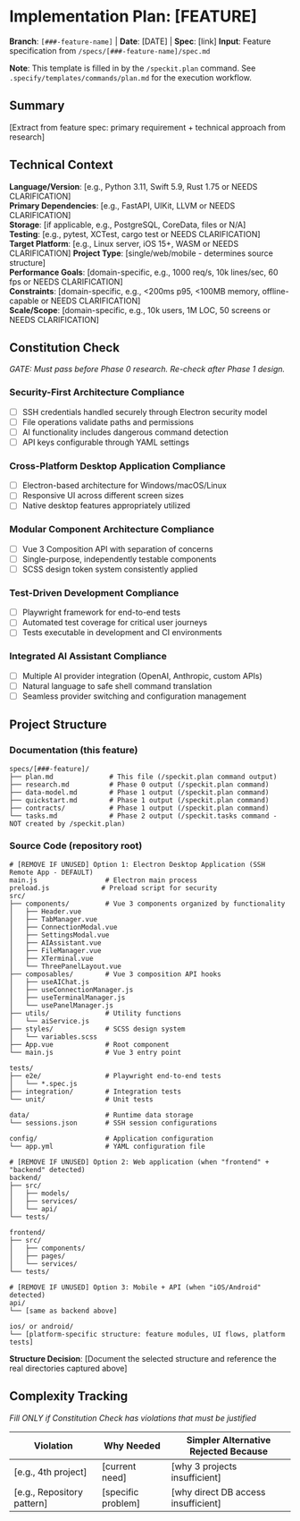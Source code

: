 # Implementation Plan: [FEATURE]

**Branch**: `[###-feature-name]` | **Date**: [DATE] | **Spec**: [link]
**Input**: Feature specification from `/specs/[###-feature-name]/spec.md`

**Note**: This template is filled in by the `/speckit.plan` command. See `.specify/templates/commands/plan.md` for the execution workflow.

## Summary

[Extract from feature spec: primary requirement + technical approach from research]

## Technical Context

<!--
  ACTION REQUIRED: Replace the content in this section with the technical details
  for the project. The structure here is presented in advisory capacity to guide
  the iteration process.
-->

**Language/Version**: [e.g., Python 3.11, Swift 5.9, Rust 1.75 or NEEDS CLARIFICATION]  
**Primary Dependencies**: [e.g., FastAPI, UIKit, LLVM or NEEDS CLARIFICATION]  
**Storage**: [if applicable, e.g., PostgreSQL, CoreData, files or N/A]  
**Testing**: [e.g., pytest, XCTest, cargo test or NEEDS CLARIFICATION]  
**Target Platform**: [e.g., Linux server, iOS 15+, WASM or NEEDS CLARIFICATION]
**Project Type**: [single/web/mobile - determines source structure]  
**Performance Goals**: [domain-specific, e.g., 1000 req/s, 10k lines/sec, 60 fps or NEEDS CLARIFICATION]  
**Constraints**: [domain-specific, e.g., <200ms p95, <100MB memory, offline-capable or NEEDS CLARIFICATION]  
**Scale/Scope**: [domain-specific, e.g., 10k users, 1M LOC, 50 screens or NEEDS CLARIFICATION]

## Constitution Check

*GATE: Must pass before Phase 0 research. Re-check after Phase 1 design.*

### Security-First Architecture Compliance
- [ ] SSH credentials handled securely through Electron security model
- [ ] File operations validate paths and permissions
- [ ] AI functionality includes dangerous command detection
- [ ] API keys configurable through YAML settings

### Cross-Platform Desktop Application Compliance
- [ ] Electron-based architecture for Windows/macOS/Linux
- [ ] Responsive UI across different screen sizes
- [ ] Native desktop features appropriately utilized

### Modular Component Architecture Compliance
- [ ] Vue 3 Composition API with separation of concerns
- [ ] Single-purpose, independently testable components
- [ ] SCSS design token system consistently applied

### Test-Driven Development Compliance
- [ ] Playwright framework for end-to-end tests
- [ ] Automated test coverage for critical user journeys
- [ ] Tests executable in development and CI environments

### Integrated AI Assistant Compliance
- [ ] Multiple AI provider integration (OpenAI, Anthropic, custom APIs)
- [ ] Natural language to safe shell command translation
- [ ] Seamless provider switching and configuration management

## Project Structure

### Documentation (this feature)

```
specs/[###-feature]/
├── plan.md              # This file (/speckit.plan command output)
├── research.md          # Phase 0 output (/speckit.plan command)
├── data-model.md        # Phase 1 output (/speckit.plan command)
├── quickstart.md        # Phase 1 output (/speckit.plan command)
├── contracts/           # Phase 1 output (/speckit.plan command)
└── tasks.md             # Phase 2 output (/speckit.tasks command - NOT created by /speckit.plan)
```

### Source Code (repository root)
<!--
  ACTION REQUIRED: Replace the placeholder tree below with the concrete layout
  for this feature. Delete unused options and expand the chosen structure with
  real paths (e.g., apps/admin, packages/something). The delivered plan must
  not include Option labels.
-->

```
# [REMOVE IF UNUSED] Option 1: Electron Desktop Application (SSH Remote App - DEFAULT)
main.js                 # Electron main process
preload.js             # Preload script for security
src/
├── components/         # Vue 3 components organized by functionality
│   ├── Header.vue
│   ├── TabManager.vue
│   ├── ConnectionModal.vue
│   ├── SettingsModal.vue
│   ├── AIAssistant.vue
│   ├── FileManager.vue
│   ├── XTerminal.vue
│   └── ThreePanelLayout.vue
├── composables/        # Vue 3 composition API hooks
│   ├── useAIChat.js
│   ├── useConnectionManager.js
│   ├── useTerminalManager.js
│   └── usePanelManager.js
├── utils/              # Utility functions
│   └── aiService.js
├── styles/             # SCSS design system
│   └── variables.scss
├── App.vue             # Root component
└── main.js             # Vue 3 entry point

tests/
├── e2e/                # Playwright end-to-end tests
│   └── *.spec.js
├── integration/        # Integration tests
└── unit/               # Unit tests

data/                   # Runtime data storage
└── sessions.json       # SSH session configurations

config/                 # Application configuration
└── app.yml             # YAML configuration file

# [REMOVE IF UNUSED] Option 2: Web application (when "frontend" + "backend" detected)
backend/
├── src/
│   ├── models/
│   ├── services/
│   └── api/
└── tests/

frontend/
├── src/
│   ├── components/
│   ├── pages/
│   └── services/
└── tests/

# [REMOVE IF UNUSED] Option 3: Mobile + API (when "iOS/Android" detected)
api/
└── [same as backend above]

ios/ or android/
└── [platform-specific structure: feature modules, UI flows, platform tests]
```

**Structure Decision**: [Document the selected structure and reference the real
directories captured above]

## Complexity Tracking

*Fill ONLY if Constitution Check has violations that must be justified*

| Violation | Why Needed | Simpler Alternative Rejected Because |
|-----------|------------|-------------------------------------|
| [e.g., 4th project] | [current need] | [why 3 projects insufficient] |
| [e.g., Repository pattern] | [specific problem] | [why direct DB access insufficient] |
